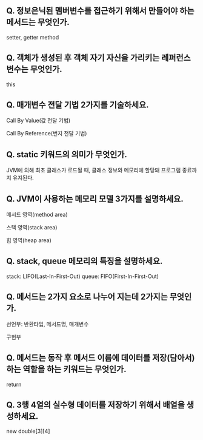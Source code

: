 ## Q. 정보은닉된 멤버변수를 접근하기 위해서 만들어야 하는 메서드는 무엇인가.

setter, getter method

## Q. 객체가 생성된 후 객체 자기 자신을 가리키는 레퍼런스 변수는 무엇인가.

this

## Q. 매개변수 전달 기법 2가지를 기술하세요.

Call By Value(값 전달 기법)

Call By Reference(번지 전달 기법)

## Q. static 키워드의 의미가 무엇인가.

JVM에 의해 최초 클래스가 로드될 때, 클래스 정보와 메모리에 할당돼 프로그램 종료까지 유지된다. 

## Q. JVM이 사용하는 메모리 모델 3가지를 설명하세요.

메서드 영역(method area)

스택 영역(stack area)

힙 영역(heap area)

## Q. stack, queue 메모리의 특징을 설명하세요.

stack: LIFO(Last-In-First-Out) 
queue: FIFO(First-In-First-Out)

## Q. 메서드는 2가지 요소로 나누어 지는데 2가지는 무엇인가.

선언부: 반환타입, 메서드명, 매개변수

구현부

## Q. 메서드는 동작 후 메서드 이름에 데이터를 저장(담아서)하는 역할을 하는 키워드는 무엇인가.

return

## Q. 3행 4열의 실수형 데이터를 저장하기 위해서 배열을 생성하세요.

new double[3][4]